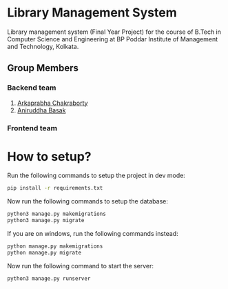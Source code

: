 # Library Management System
Library management system (Final Year Project) for the course of B.Tech in Computer Science and Engineering at BP Poddar Institute of Management and Technology, Kolkata.

## Group Members

### Backend team
1. [Arkaprabha Chakraborty](https://www.github.com/ArkaprabhaChakraborty)
2. [Aniruddha Basak](https://www.github.com/aniruddha2000)
### Frontend team



# How to setup?

Run the following commands to setup the project in dev mode:

```bash
pip install -r requirements.txt
```

Now run the following commands to setup the database:

```bash
python3 manage.py makemigrations
python3 manage.py migrate
```

If you are on windows, run the following commands instead:

```bash
python manage.py makemigrations
python manage.py migrate
```

Now run the following command to start the server:

```bash
python3 manage.py runserver
```
